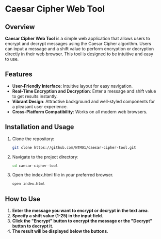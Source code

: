 # Caesar Cipher Web Tool

## Overview
**Caesar Cipher Web Tool** is a simple web application that allows users to encrypt and decrypt messages using the Caesar Cipher algorithm. Users can input a message and a shift value to perform encryption or decryption directly in their web browser. This tool is designed to be intuitive and easy to use.

## Features
- **User-Friendly Interface**: Intuitive layout for easy navigation.
- **Real-Time Encryption and Decryption**: Enter a message and shift value to get results instantly.
- **Vibrant Design**: Attractive background and well-styled components for a pleasant user experience.
- **Cross-Platform Compatibility**: Works on all modern web browsers.

## Installation and Usage
1. Clone the repository:
   ```bash
   git clone https://github.com/NTM01/caesar-cipher-tool.git
2. Navigate to the project directory:
   ```bash
   cd caesar-cipher-tool
3. Open the index.html file in your preferred browser.
   ```bash
   open index.html

## How to Use
1. **Enter the message you want to encrypt or decrypt in the text area**.
2. **Specify a shift value (1-25) in the input field**.
3. **Click the "Encrypt" button to encrypt the message or the "Decrypt" button to decrypt it**.
4. **The result will be displayed below the buttons**.
